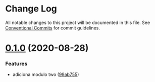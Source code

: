 # Change Log

All notable changes to this project will be documented in this file.
See [Conventional Commits](https://conventionalcommits.org) for commit guidelines.

# [0.1.0](https://github.com/Mathias54/poc_manymodules/compare/@m4ny/core@0.0.4...@m4ny/core@0.1.0) (2020-08-28)


### Features

* adiciona modulo two ([99ab755](https://github.com/Mathias54/poc_manymodules/commit/99ab755406bb9d329b34b1d40aeac0d63340bd37))
